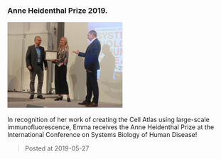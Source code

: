 ### Anne Heidenthal Prize 2019.
![image](./images/news_20190527.jpg)

In recognition of her work of creating the Cell Atlas using large-scale immunofluorescence, Emma receives the Anne Heidenthal Prize at the International Conference on Systems Biology of Human Disease!

> Posted at 2019-05-27




